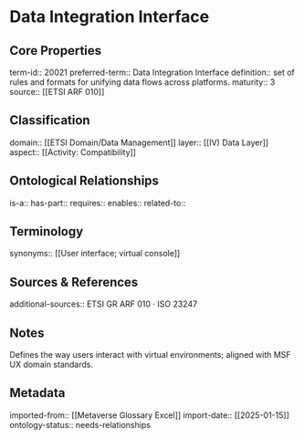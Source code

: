 # Data Integration Interface

## Core Properties
term-id:: 20021
preferred-term:: Data Integration Interface
definition:: set of rules and formats for unifying data flows across platforms.
maturity:: 3
source:: [[ETSI ARF 010]]

## Classification
domain:: [[ETSI Domain/Data Management]]
layer:: [[IV) Data Layer]]
aspect:: [[Activity: Compatibility]]

## Ontological Relationships
is-a:: 
has-part:: 
requires:: 
enables:: 
related-to:: 

## Terminology
synonyms:: [[User interface; virtual console]]

## Sources & References
additional-sources:: ETSI GR ARF 010 · ISO 23247

## Notes
Defines the way users interact with virtual environments; aligned with MSF UX domain standards.

## Metadata
imported-from:: [[Metaverse Glossary Excel]]
import-date:: [[2025-01-15]]
ontology-status:: needs-relationships